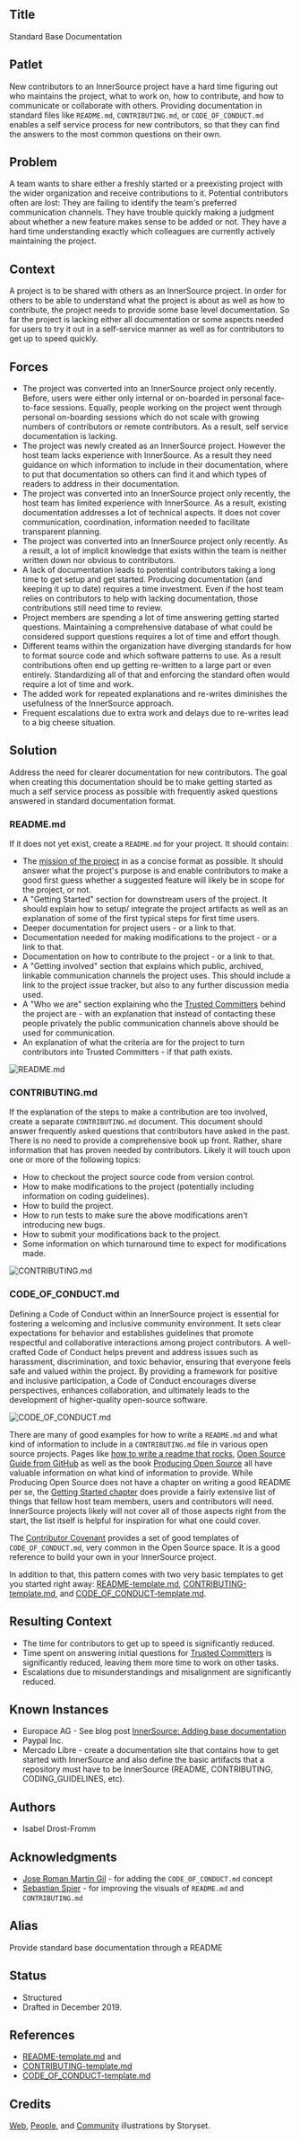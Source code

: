 ## Title

Standard Base Documentation

## Patlet

New contributors to an InnerSource project have a hard time figuring out who
maintains the project, what to work on, how to contribute, and how to communicate
or collaborate with others. Providing documentation in standard files like
`README.md`, `CONTRIBUTING.md`, or `CODE_OF_CONDUCT.md` enables a
self service process for new contributors, so that they can find the answers to
the most common questions on their own.

## Problem

A team wants to share either a freshly started or a preexisting project with
the wider organization and receive contributions to it. Potential contributors
often are lost: They are failing to identify the team's preferred communication
channels. They have trouble quickly making a judgment about whether a new
feature makes sense to be added or not. They have a hard time understanding
exactly which colleagues are currently actively maintaining the project.

## Context

A project is to be shared with others as an InnerSource project. In order for
others to be able to understand what the project is about as well as how to
contribute, the project needs to provide some base level documentation. So far
the project is lacking either all documentation or some aspects needed for users
to try it out in a self-service manner as well as for contributors to get up to
speed quickly.

## Forces

- The project was converted into an InnerSource project only recently. Before, users were either only internal or on-boarded in personal face-to-face sessions. Equally, people working on the project went through personal on-boarding sessions which do not scale with growing numbers of contributors or remote contributors. As a result, self service documentation is lacking.
- The project was newly created as an InnerSource project. However the host team lacks experience with InnerSource. As a result they need guidance on which information to include in their documentation, where to put that documentation so others can find it and which types of readers to address in their documentation.
- The project was converted into an InnerSource project only recently, the host team has limited experience with InnerSource. As a result, existing documentation addresses a lot of technical aspects. It does not cover communication, coordination, information needed to facilitate transparent planning.
- The project was converted into an InnerSource project only recently. As a result, a lot of implicit knowledge that exists within the team is neither written down nor obvious to contributors.
- A lack of documentation leads to potential contributors taking a long time to get setup and get started. Producing documentation (and keeping it up to date) requires a time investment. Even if the host team relies on contributors to help with lacking documentation, those contributions still need time to review.
- Project members are spending a lot of time answering getting started questions. Maintaining a comprehensive database of what could be considered support questions requires a lot of time and effort though.
- Different teams within the organization have diverging standards for how to format source code and which software patterns to use. As a result contributions often end up getting re-written to a large part or even entirely. Standardizing all of that and enforcing the standard often would require a lot of time and work.
- The added work for repeated explanations and re-writes diminishes the usefulness of the InnerSource approach.
- Frequent escalations due to extra work and delays due to re-writes lead to a big cheese situation.

## Solution

Address the need for clearer documentation for new contributors. The goal when
creating this documentation should be to make getting started as much a self
service process as possible with frequently asked questions answered in standard
documentation format.

### README.md

If it does not yet exist, create a `README.md` for your project. It should
contain:

* The [mission of the project](https://producingoss.com/en/producingoss.html#mission-statement) in as a concise format as possible. It should answer what the project's purpose is and enable contributors to make a good first guess whether a suggested feature will likely be in scope for the project, or not.
* A "Getting Started" section for downstream users of the project. It should explain how to setup/ integrate the project artifacts as well as an explanation of some of the first typical steps for first time users.
* Deeper documentation for project users - or a link to that.
* Documentation needed for making modifications to the project - or a link to that.
* Documentation on how to contribute to the project - or a link to that.
* A "Getting involved" section that explains which public, archived, linkable communication channels the project uses. This should include a link to the project issue tracker, but also to any further discussion media used.
* A "Who we are" section explaining who the [Trusted Committers](../trusted-committer.md) behind the project are - with an explanation that instead of contacting these people privately the public communication channels above should be used for communication.
* An explanation of what the criteria are for the project to turn contributors into Trusted Committers - if that path exists.

![README.md](../../../assets/img/standard-base-documentation/README-for-users.png)

### CONTRIBUTING.md

If the explanation of the steps to make a contribution are too involved, create
a separate `CONTRIBUTING.md` document. This document should answer frequently
asked questions that contributors have asked in the past. There is no need to
provide a comprehensive book up front. Rather, share information that has proven
needed by contributors. Likely it will touch upon one or more of the following
topics:

* How to checkout the project source code from version control.
* How to make modifications to the project (potentially including information on coding guidelines).
* How to build the project.
* How to run tests to make sure the above modifications aren't introducing new bugs.
* How to submit your modifications back to the project.
* Some information on which turnaround time to expect for modifications made.

![CONTRIBUTING.md](../../../assets/img/standard-base-documentation/CONTRIBUTING-for-contributors.png)

### CODE_OF_CONDUCT.md

Defining a Code of Conduct within an InnerSource project is essential for fostering a welcoming and
inclusive community environment. It sets clear expectations for behavior and establishes guidelines that
promote respectful and collaborative interactions among project contributors. A well-crafted Code of Conduct
helps prevent and address issues such as harassment, discrimination, and toxic behavior, ensuring that
everyone feels safe and valued within the project. By providing a framework for positive and inclusive
participation, a Code of Conduct encourages diverse perspectives, enhances collaboration, and ultimately
leads to the development of higher-quality open-source software.

![CODE_OF_CONDUCT.md](../../../assets/img/standard-base-documentation/CODE_OF_CONDUCT-for-the-community.png)

There are many of good examples for how to write a `README.md` and what kind
of information to include in a `CONTRIBUTING.md` file in various open source projects.
Pages like [how to write a readme that rocks](https://m.dotdev.co/how-to-write-a-readme-that-rocks-bc29f279611a),
[Open Source Guide from GitHub](https://opensource.guide/) as well as
the book [Producing Open Source](https://producingoss.com/en/producingoss.html)
all have valuable information on what kind of information to provide. While
Producing Open Source does not have a chapter on writing a good README per se,
the [Getting Started
chapter](https://producingoss.com/en/producingoss.html#starting-from-what-you-have)
does provide a fairly extensive list of things that fellow host team members,
users and contributors will need. InnerSource projects likely will not cover all
of those aspects right from the start, the list itself is helpful for
inspiration for what one could cover.

The [Contributor Covenant](https://www.contributor-covenant.org/) provides a set of good
templates of `CODE_OF_CONDUCT.md`, very common in the Open Source space. It is a good
reference to build your own in your InnerSource project.

In addition to that, this pattern comes with two very basic templates to get you
started right away: [README-template.md](templates/README-template.md),
[CONTRIBUTING-template.md](templates/CONTRIBUTING-template.md), and
[CODE_OF_CONDUCT-template.md](templates/CODE_OF_CONDUCT-template.md).

## Resulting Context

* The time for contributors to get up to speed is significantly reduced.
* Time spent on answering initial questions for [Trusted Committers](../trusted-committer.md) is significantly reduced, leaving them more time to work on other tasks.
* Escalations due to misunderstandings and misalignment are significantly reduced.

## Known Instances

* Europace AG - See blog post [InnerSource: Adding base documentation](https://tech.europace.de/post/innersource-base-documentation/)
* Paypal Inc.
* Mercado Libre - create a documentation site that contains how to get started with InnerSource and also define the basic artifacts that a repository must have to be InnerSource (README, CONTRIBUTING, CODING_GUIDELINES, etc).

## Authors

* Isabel Drost-Fromm

## Acknowledgments

* [Jose Roman Martin Gil](https://github.com/rmarting) - for adding the `CODE_OF_CONDUCT.md` concept
* [Sebastian Spier](https://github.com/spier) - for improving the visuals of `README.md` and `CONTRIBUTING.md`

## Alias

Provide standard base documentation through a README

## Status

* Structured
* Drafted in December 2019.

## References

* [README-template.md](templates/README-template.md) and
* [CONTRIBUTING-template.md](templates/CONTRIBUTING-template.md)
* [CODE_OF_CONDUCT-template.md](templates/CODE_OF_CONDUCT-template.md)

## Credits

[Web](https://storyset.com/web), [People](https://storyset.com/people), and
[Community](https://storyset.com/community) illustrations by Storyset.
